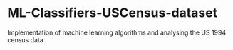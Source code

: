 # ML-Classifiers-USCensus-dataset
Implementation of machine learning algorithms and analysing the US 1994 census data
